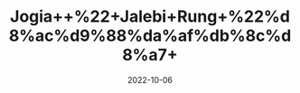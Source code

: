 ---
title: 'Jogia++%22+Jalebi+Rung+%22%d8%ac%d9%88%da%af%db%8c%d8%a7+'
date: '2022-10-06' 
metatag: '' 
inventory: '0' 
draft: false 
# meta description 
shortDescripton: ''
description: 'Colour'
longdescription: ''
featured: True
# product Price
price: '30.0'
# Product Short Description
shortDescription: ''
productID: '51C0D86F-2125-ED11-9968-005056B3A416'
type: 'products'
category: 'Colour' 
thumnailproduct: 'https://eraconnect.blob.core.windows.net/product-images/aminsaddiquidawakhana/51C0D86F-2125-ED11-9968-005056B3A416.webp' 
images:
  - image: 'https://eraconnect.blob.core.windows.net/product-images/aminsaddiquidawakhana/51C0D86F-2125-ED11-9968-005056B3A416.webp'  
Variants:
---